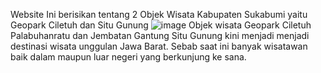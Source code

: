 Website Ini berisikan tentang 2 Objek Wisata Kabupaten Sukabumi yaitu Geopark Ciletuh dan Situ Gunung 
![image](https://github.com/Abdurrafi07/UCP1_PDW_20220140103/assets/127074558/7636d64e-0db3-4f73-9182-ec4f68388b7c)
Objek wisata Geopark Ciletuh Palabuhanratu dan Jembatan Gantung Situ Gunung kini menjadi menjadi destinasi wisata unggulan Jawa Barat. Sebab saat ini banyak wisatawan baik dalam maupun luar negeri yang berkunjung ke sana.
